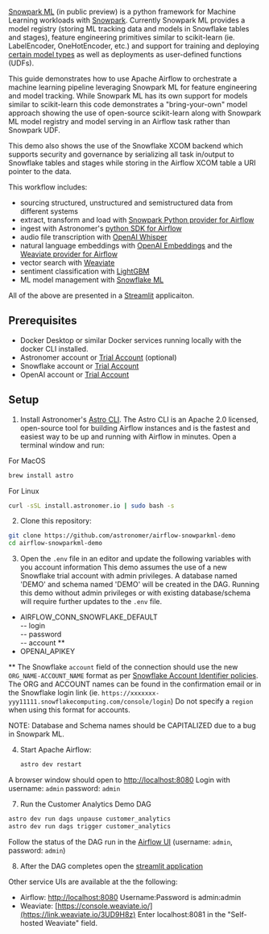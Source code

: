 [Snowpark ML](https://docs.snowflake.com/en/developer-guide/snowpark-ml/index) (in public preview) is a python framework for Machine Learning workloads with [Snowpark](https://docs.snowflake.com/en/developer-guide/snowpark/python/index.html).  Currently Snowpark ML provides a model registry (storing ML tracking data and models in Snowflake tables and stages), feature engineering primitives similar to scikit-learn (ie. LabelEncoder, OneHotEncoder, etc.) and support for training and deploying [certain model types](https://docs.snowflake.com/en/developer-guide/snowpark-ml/snowpark-ml-modeling#snowpark-ml-modeling-classes) as well as deployments as user-defined functions (UDFs).

This guide demonstrates how to use Apache Airflow to orchestrate a machine learning pipeline leveraging Snowpark ML for feature engineering and model tracking. While Snowpark ML has its own support for models similar to scikit-learn this code demonstrates a "bring-your-own" model approach showing the use of open-source scikit-learn along with Snowpark ML model registry and model serving in an Airflow task rather than Snowpark UDF.

This demo also shows the use of the Snowflake XCOM backend which supports security and governance by serializing all task in/output to Snowflake tables and stages while storing in the Airflow XCOM table a URI pointer to the data.

This workflow includes:
- sourcing structured, unstructured and semistructured data from different systems
- extract, transform and load with [Snowpark Python provider for Airflow](https://github.com/astronomer/astro-provider-snowflake)
- ingest with Astronomer's [python SDK for Airflow](https://github.com/astronomer/astro-sdk)
- audio file transcription with [OpenAI Whisper](https://github.com/openai/whisper)
- natural language embeddings with [OpenAI Embeddings](https://platform.openai.com/docs/guides/embeddings) and the [Weaviate provider for Airflow](https://github.com/astronomer/airflow-provider-weaviate)
- vector search with [Weaviate](https://weaviate.io/)
- sentiment classification with [LightGBM](https://lightgbm.readthedocs.io/en/latest/pythonapi/lightgbm.LGBMClassifier.html)  
- ML model management with [Snowflake ML](https://docs.snowflake.com/LIMITEDACCESS/snowflake-ml-modeling)
  
All of the above are presented in a [Streamlit](http://www.streamlit.io) applicaiton.  
  
## Prerequisites  
  
- Docker Desktop or similar Docker services running locally with the docker CLI installed.  
- Astronomer account or [Trial Account](https://www.astronomer.io/try-astro/) (optional)
- Snowflake account or [Trial Account](https://signup.snowflake.com/)
- OpenAI account or [Trial Account](https://platform.openai.com/signup)
    
## Setup  
  
1. Install Astronomer's [Astro CLI](https://github.com/astronomer/astro-cli).  The Astro CLI is an Apache 2.0 licensed, open-source tool for building Airflow instances and is the fastest and easiest way to be up and running with Airflow in minutes. Open a terminal window and run:

For MacOS  
```bash
brew install astro
```
  
For Linux
```bash
curl -sSL install.astronomer.io | sudo bash -s
```

2. Clone this repository:
```bash
git clone https://github.com/astronomer/airflow-snowparkml-demo
cd airflow-snowparkml-demo 
```

3. Open the `.env` file in an editor and update the following variables with you account information
This demo assumes the use of a new Snowflake trial account with admin privileges.  A database named 'DEMO' and schema named 'DEMO' will be created in the DAG.  Running this demo without admin privileges or with existing database/schema will require further updates to the `.env` file.
  
- AIRFLOW_CONN_SNOWFLAKE_DEFAULT  
  -- login  
  -- password  
  -- account **  
- OPENAI_APIKEY  
  
** The Snowflake `account` field of the connection should use the new `ORG_NAME-ACCOUNT_NAME` format as per [Snowflake Account Identifier policies](https://docs.snowflake.com/en/user-guide/admin-account-identifier).  The ORG and ACCOUNT names can be found in the confirmation email or in the Snowflake login link (ie. `https://xxxxxxx-yyy11111.snowflakecomputing.com/console/login`)
Do not specify a `region` when using this format for accounts.
  
NOTE: Database and Schema names should be CAPITALIZED due to a bug in Snowpark ML.
  
4.  Start Apache Airflow:
    ```sh
    astro dev restart
    ```  
  A browser window should open to [http://localhost:8080](http://localhost:8080) 
  Login with 
    username: `admin` 
    password: `admin`  

7. Run the Customer Analytics Demo DAG
```bash
astro dev run dags unpause customer_analytics
astro dev run dags trigger customer_analytics
```

Follow the status of the DAG run in the [Airflow UI](http://localhost:8080/dags/customer_analytics/grid) (username: `admin`, password: `admin`)


8. After the DAG completes open the [streamlit application](http://localhost:8501)

Other service UIs are available at the the following:
- Airflow: [http://localhost:8080](http://localhost:8080) Username:Password is admin:admin
- Weaviate: [https://console.weaviate.io/](https://link.weaviate.io/3UD9H8z) Enter localhost:8081 in the "Self-hosted Weaviate" field.
